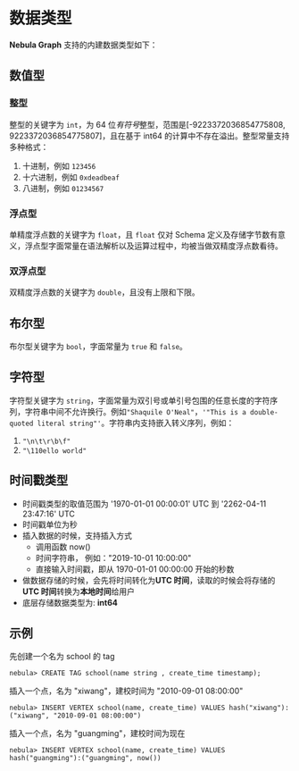 # 数据类型

**Nebula Graph** 支持的内建数据类型如下：

## 数值型

### 整型

整型的关键字为 `int`，为 64 位*有符号*整型，范围是[-9223372036854775808, 9223372036854775807]，且在基于 int64 的计算中不存在溢出。整型常量支持多种格式：

  1. 十进制，例如 `123456`
  1. 十六进制，例如 `0xdeadbeaf`
  1. 八进制，例如 `01234567`

### 浮点型

单精度浮点数的关键字为 `float`，且 `float` 仅对 Schema 定义及存储字节数有意义，浮点型字面常量在语法解析以及运算过程中，均被当做双精度浮点数看待。

### 双浮点型

双精度浮点数的关键字为 `double`，且没有上限和下限。

## 布尔型

布尔型关键字为 `bool`，字面常量为 `true` 和 `false`。

## 字符型

字符型关键字为 `string`，字面常量为双引号或单引号包围的任意长度的字符序列，字符串中间不允许换行。例如`"Shaquile O'Neal"`，`'"This is a double-quoted literal string"'`。字符串内支持嵌入转义序列，例如：

  1. `"\n\t\r\b\f"`
  1. `"\110ello world"`

## 时间戳类型

- 时间戳类型的取值范围为 '1970-01-01 00:00:01' UTC  到  '2262-04-11 23:47:16' UTC
- 时间戳单位为秒
- 插入数据的时候，支持插入方式
  - 调用函数 now()
  - 时间字符串， 例如："2019-10-01 10:00:00"
  - 直接输入时间戳，即从 1970-01-01 00:00:00 开始的秒数
- 做数据存储的时候，会先将时间转化为**UTC 时间**，读取的时候会将存储的**UTC 时间**转换为**本地时间**给用户
- 底层存储数据类型为: **int64**

## 示例

先创建一个名为 school 的 tag

```ngql
nebula> CREATE TAG school(name string , create_time timestamp);
```

插入一个点，名为 "xiwang"，建校时间为 "2010-09-01 08:00:00"

```ngql
nebula> INSERT VERTEX school(name, create_time) VALUES hash("xiwang"):("xiwang", "2010-09-01 08:00:00")
```

插入一个点，名为 "guangming"，建校时间为现在

```ngql
nebula> INSERT VERTEX school(name, create_time) VALUES hash("guangming"):("guangming", now())
```
